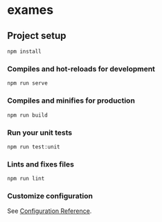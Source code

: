 # exames

## Project setup
```
npm install
```

### Compiles and hot-reloads for development
```
npm run serve
```

### Compiles and minifies for production
```
npm run build
```

### Run your unit tests
```
npm run test:unit
```

### Lints and fixes files
```
npm run lint
```
<!-- 这是Git中拉去后要走的 启动流程 -->
### Customize configuration
See [Configuration Reference](https://cli.vuejs.org/config/).
